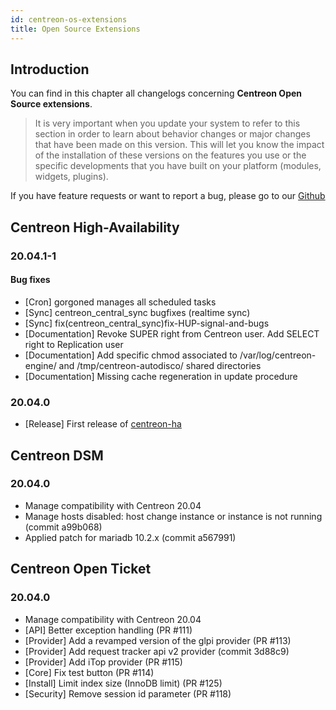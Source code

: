 ```yaml
---
id: centreon-os-extensions
title: Open Source Extensions
---
```


## Introduction

You can find in this chapter all changelogs concerning **Centreon Open Source
extensions**.

> It is very important when you update your system to refer to this section in
> order to learn about behavior changes or major changes that have been made on
> this version. This will let you know the impact of the installation of these
> versions on the features you use or the specific developments that you have
> built on your platform (modules, widgets, plugins).

If you have feature requests or want to report a bug, please go to our
[Github](https://github.com/centreon/centreon/issues/new/choose)

## Centreon High-Availability

### 20.04.1-1

#### Bug fixes

* [Cron] gorgoned manages all scheduled tasks
* [Sync] centreon_central_sync bugfixes (realtime sync)
* [Sync] fix(centreon_central_sync)fix-HUP-signal-and-bugs
* [Documentation] Revoke SUPER right from Centreon user. Add SELECT right to Replication user
* [Documentation] Add specific chmod associated to /var/log/centreon-engine/ and /tmp/centreon-autodisco/ shared directories
* [Documentation] Missing cache regeneration in update procedure

### 20.04.0

* [Release] First release of [centreon-ha](https://github.com/centreon/centreon-ha) 

## Centreon DSM

### 20.04.0

* Manage compatibility with Centreon 20.04
* Manage hosts disabled: host change instance or instance is not running (commit a99b068)
* Applied patch for mariadb 10.2.x (commit a567991)

## Centreon Open Ticket

### 20.04.0

* Manage compatibility with Centreon 20.04
* [API] Better exception handling (PR #111)
* [Provider] Add a revamped version of the glpi provider (PR #113)
* [Provider] Add request tracker api v2 provider (commit 3d88c9)
* [Provider] Add iTop provider (PR #115)
* [Core] Fix test button (PR #114)
* [Install] Limit index size (InnoDB limit) (PR #125)
* [Security] Remove session id parameter (PR #118)
